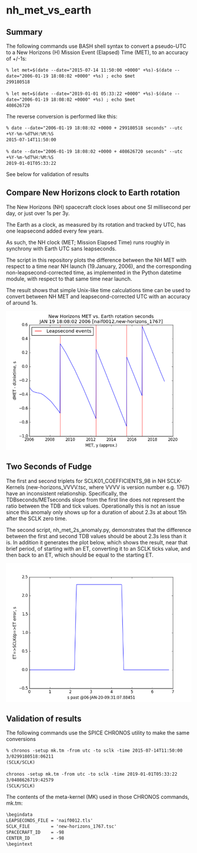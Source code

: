 # nh_met_vs_earth

## Summary

The following commands use BASH shell syntax to convert a pseudo-UTC to a New Horizons (H) Mission Event (Elapsed) Time (MET), to an accuracy of +/-1s:

    % let met=$(date --date="2015-07-14 11:50:00 +0000" +%s)-$(date --date="2006-01-19 18:08:02 +0000" +%s) ; echo $met
    299180518

    % let met=$(date --date="2019-01-01 05:33:22 +0000" +%s)-$(date --date="2006-01-19 18:08:02 +0000" +%s) ; echo $met
    408626720

The reverse conversion is performed like this:

    % date --date="2006-01-19 18:08:02 +0000 + 299180518 seconds" --utc +%Y-%m-%dT%H:%M:%S
    2015-07-14T11:50:00

    % date --date="2006-01-19 18:08:02 +0000 + 408626720 seconds" --utc +%Y-%m-%dT%H:%M:%S
    2019-01-01T05:33:22

See below for validation of results

## Compare New Horizons clock to Earth rotation

The New Horizons (NH) spacecraft clock loses about one SI millisecond per day, or just over 1s per 3y.

The Earth as a clock, as measured by its rotation and tracked by UTC, has one leapsecond added every few years.

As such, the NH clock (MET; Mission Elapsed Time) runs roughly in synchrony with Earth UTC sans leapseconds.

The script in this repository plots the difference between the NH MET with respect to a time near NH launch (19.January, 2006), and the corresponding non-leapsecond-corrected time, as implemented in the Python datetime module, with respect to that same time near launch.

The result shows that simple Unix-like time calculations time can be used to convert between NH MET and leapsecond-corrected UTC with an accuracy of around 1s.

![NH MET vs Earth rotation plot image](nh_met_vs_earth_rotation.png)

## Two Seconds of Fudge

The first and second triplets for SCLK01_COEFFICIENTS_98 in NH SCLK-Kernels (new-horizons_VVVV.tsc, where VVVV is version number e.g. 1767) have an inconsistent relationship.  Specifically, the TDBseconds/METseconds slope from the first line does not represent the ratio between the TDB and tick values.  Operationally this is not an issue since this anomaly only shows up for a duration of about 2.3s at about 15h after the SCLK zero time.

The second script, nh_met_2s_anomaly.py, demonstrates that the difference between the first and second TDB values should be about 2.3s less than it is.  In addition it generates the plot below, which shows the result, near that brief period, of starting with an ET, converting it to an SCLK ticks value, and then back to an ET, which should be equal to the starting ET.

![NH MET 2s Anomaly plot](nh_met_2s_anomaly.png)

## Validation of results

The following commands use the SPICE CHRONOS utility to make the same conversions

    % chronos -setup mk.tm -from utc -to sclk -time 2015-07-14T11:50:00
    3/0299180518:06211                                              (SCLK/SCLK)

    chronos -setup mk.tm -from utc -to sclk -time 2019-01-01T05:33:22
    3/0408626719:42579                                              (SCLK/SCLK)

The contents of the meta-kernel (MK) used in those CHRONOS commands, mk.tm:

    \begindata
    LEAPSECONDS_FILE = 'naif0012.tls'
    SCLK_FILE        = 'new-horizons_1767.tsc'
    SPACECRAFT_ID    = -98
    CENTER_ID        = -98
    \begintext

